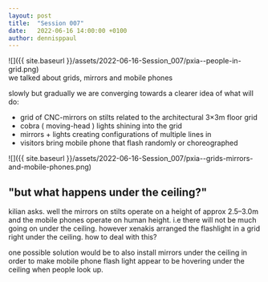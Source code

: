 ```yaml
---
layout: post
title:  "Session 007"
date:   2022-06-16 14:00:00 +0100
author: dennisppaul
---
```


![]({{ site.baseurl }}/assets/2022-06-16-Session_007/pxia--people-in-grid.png)   
we talked about grids, mirrors and mobile phones

slowly but gradually we are converging towards a clearer idea of what will do:

- grid of CNC-mirrors on stilts related to the architectural 3×3m floor grid
- cobra ( moving-head ) lights shining into the grid
- mirrors + lights creating configurations of multiple lines in 
- visitors bring mobile phone that flash randomly or choreographed

![]({{ site.baseurl }}/assets/2022-06-16-Session_007/pxia--grids-mirrors-and-mobile-phones.png)

## "but what happens under the ceiling?"

kilian asks. well the mirrors on stilts operate on a height of approx 2.5–3.0m and the mobile phones operate on human height. i.e there will not be much going on under the ceiling. however xenakis arranged the flashlight in a grid right under the ceiling. how to deal with this?

one possible solution would be to also install mirrors under the ceiling in order to make mobile phone flash light appear to be hovering under the ceiling when people look up.
